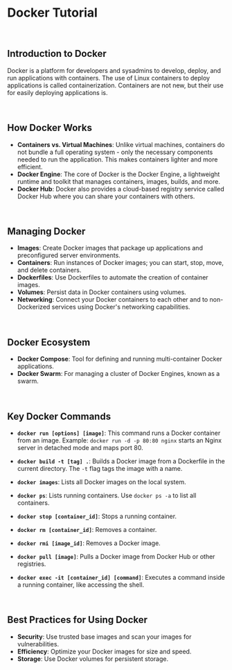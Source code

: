 # Docker Tutorial

<br>

## Introduction to Docker

Docker is a platform for developers and sysadmins to develop, deploy, and run applications with containers. The use of Linux containers to deploy applications is called containerization. Containers are not new, but their use for easily deploying applications is.

<br>

## How Docker Works

- **Containers vs. Virtual Machines**: Unlike virtual machines, containers do not bundle a full operating system - only the necessary components needed to run the application. This makes containers lighter and more efficient.
- **Docker Engine**: The core of Docker is the Docker Engine, a lightweight runtime and toolkit that manages containers, images, builds, and more.
- **Docker Hub**: Docker also provides a cloud-based registry service called Docker Hub where you can share your containers with others.

<br>

## Managing Docker

- **Images**: Create Docker images that package up applications and preconfigured server environments.
- **Containers**: Run instances of Docker images; you can start, stop, move, and delete containers.
- **Dockerfiles**: Use Dockerfiles to automate the creation of container images.
- **Volumes**: Persist data in Docker containers using volumes.
- **Networking**: Connect your Docker containers to each other and to non-Dockerized services using Docker's networking capabilities.

<br>

## Docker Ecosystem

- **Docker Compose**: Tool for defining and running multi-container Docker applications.
- **Docker Swarm**: For managing a cluster of Docker Engines, known as a swarm.

<br>

## Key Docker Commands

- **`docker run [options] [image]`**: This command runs a Docker container from an image. Example: `docker run -d -p 80:80 nginx` starts an Nginx server in detached mode and maps port 80.

- **`docker build -t [tag] .`**: Builds a Docker image from a Dockerfile in the current directory. The `-t` flag tags the image with a name.

- **`docker images`**: Lists all Docker images on the local system.

- **`docker ps`**: Lists running containers. Use `docker ps -a` to list all containers.

- **`docker stop [container_id]`**: Stops a running container.

- **`docker rm [container_id]`**: Removes a container.

- **`docker rmi [image_id]`**: Removes a Docker image.

- **`docker pull [image]`**: Pulls a Docker image from Docker Hub or other registries.

- **`docker exec -it [container_id] [command]`**: Executes a command inside a running container, like accessing the shell.

<br>

## Best Practices for Using Docker

- **Security**: Use trusted base images and scan your images for vulnerabilities.
- **Efficiency**: Optimize your Docker images for size and speed.
- **Storage**: Use Docker volumes for persistent storage.
